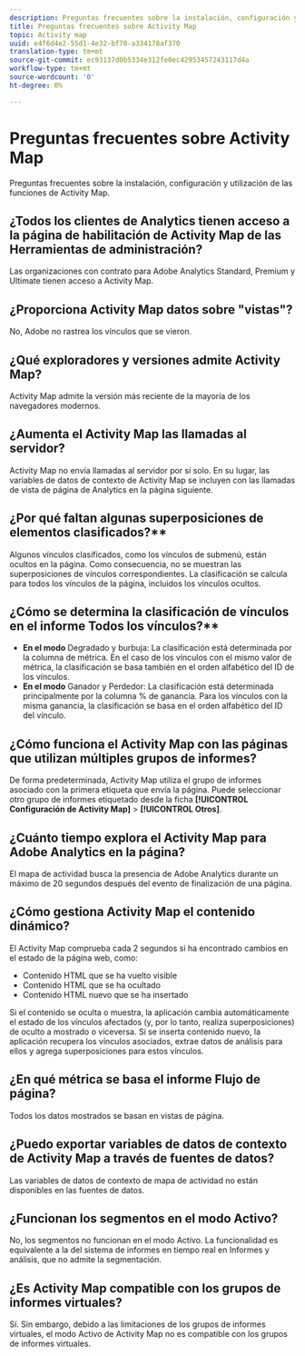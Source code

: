 ```yaml
---
description: Preguntas frecuentes sobre la instalación, configuración y utilización de las funciones de Activity Map.
title: Preguntas frecuentes sobre Activity Map
topic: Activity map
uuid: e4f6d4e2-55d1-4e32-bf70-a334178af370
translation-type: tm+mt
source-git-commit: ec93137d0b5334e312fe0ec42953457243117d4a
workflow-type: tm+mt
source-wordcount: '0'
ht-degree: 0%

---
```



# Preguntas frecuentes sobre Activity Map

Preguntas frecuentes sobre la instalación, configuración y utilización de las funciones de Activity Map.

## ¿Todos los clientes de Analytics tienen acceso a la página de habilitación de Activity Map de las Herramientas de administración?

Las organizaciones con contrato para Adobe Analytics Standard, Premium y Ultimate tienen acceso a Activity Map.

## ¿Proporciona Activity Map datos sobre &quot;vistas&quot;?

No, Adobe no rastrea los vínculos que se vieron.

## ¿Qué exploradores y versiones admite Activity Map?

Activity Map admite la versión más reciente de la mayoría de los navegadores modernos.

## ¿Aumenta el Activity Map las llamadas al servidor?

Activity Map no envía llamadas al servidor por sí solo. En su lugar, las variables de datos de contexto de Activity Map se incluyen con las llamadas de vista de página de Analytics en la página siguiente.

## ¿Por qué faltan algunas superposiciones de elementos clasificados?**

Algunos vínculos clasificados, como los vínculos de submenú, están ocultos en la página. Como consecuencia, no se muestran las superposiciones de vínculos correspondientes. La clasificación se calcula para todos los vínculos de la página, incluidos los vínculos ocultos.

## ¿Cómo se determina la clasificación de vínculos en el informe Todos los vínculos?**

* **En el modo** Degradado y burbuja: La clasificación está determinada por la columna de métrica. En el caso de los vínculos con el mismo valor de métrica, la clasificación se basa también en el orden alfabético del ID de los vínculos.
* **En el modo** Ganador y Perdedor: La clasificación está determinada principalmente por la columna % de ganancia. Para los vínculos con la misma ganancia, la clasificación se basa en el orden alfabético del ID del vínculo.

## ¿Cómo funciona el Activity Map con las páginas que utilizan múltiples grupos de informes?

De forma predeterminada, Activity Map utiliza el grupo de informes asociado con la primera etiqueta que envía la página. Puede seleccionar otro grupo de informes etiquetado desde la ficha **[!UICONTROL Configuración de Activity Map]** > **[!UICONTROL Otros]**.

## ¿Cuánto tiempo explora el Activity Map para Adobe Analytics en la página?

El mapa de actividad busca la presencia de Adobe Analytics durante un máximo de 20 segundos después del evento de finalización de una página.

## ¿Cómo gestiona Activity Map el contenido dinámico?

El Activity Map comprueba cada 2 segundos si ha encontrado cambios en el estado de la página web, como:

* Contenido HTML que se ha vuelto visible
* Contenido HTML que se ha ocultado
* Contenido HTML nuevo que se ha insertado

Si el contenido se oculta o muestra, la aplicación cambia automáticamente el estado de los vínculos afectados (y, por lo tanto, realiza superposiciones) de oculto a mostrado o viceversa. Si se inserta contenido nuevo, la aplicación recupera los vínculos asociados, extrae datos de análisis para ellos y agrega superposiciones para estos vínculos.

## ¿En qué métrica se basa el informe Flujo de página?

Todos los datos mostrados se basan en vistas de página.

## ¿Puedo exportar variables de datos de contexto de Activity Map a través de fuentes de datos?

Las variables de datos de contexto de mapa de actividad no están disponibles en las fuentes de datos.

## ¿Funcionan los segmentos en el modo Activo?

No, los segmentos no funcionan en el modo Activo. La funcionalidad es equivalente a la del sistema de informes en tiempo real en Informes y análisis, que no admite la segmentación.

## ¿Es Activity Map compatible con los grupos de informes virtuales?

Sí. Sin embargo, debido a las limitaciones de los grupos de informes virtuales, el modo Activo de Activity Map no es compatible con los grupos de informes virtuales.
